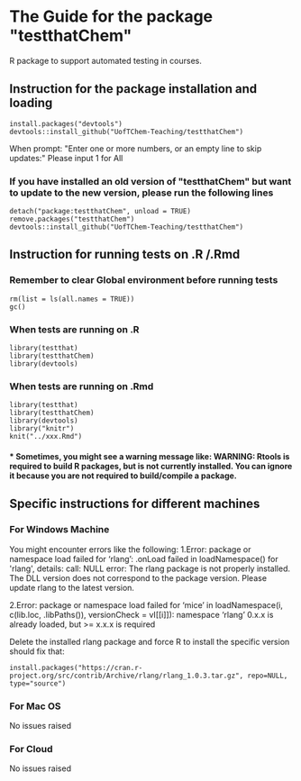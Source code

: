 
# The Guide for the package "testthatChem"
R package to support automated testing in courses.

## Instruction for the package installation and loading
	install.packages("devtools")
	devtools::install_github("UofTChem-Teaching/testthatChem")
When prompt: "Enter one or more numbers, or an empty line to skip updates:" Please input 1 for All
### If you have installed an old version of "testthatChem" but want to update to the new version, please run the following lines
	detach("package:testthatChem", unload = TRUE)
	remove.packages("testthatChem")
	devtools::install_github("UofTChem-Teaching/testthatChem")

## Instruction for running tests on .R /.Rmd

### Remember to clear Global environment before running tests
	rm(list = ls(all.names = TRUE))
	gc()

### When tests are running on .R
	
	library(testthat)
	library(testthatChem)
	library(devtools)
### When tests are running on .Rmd
	
	library(testthat)
	library(testthatChem)
	library(devtools)
	library("knitr")
	knit("../xxx.Rmd")
#### * Sometimes, you might see a warning message like: WARNING: Rtools is required to build R packages, but is not currently installed. You can ignore it because you are not required to build/compile a package. 

## Specific instructions for different machines 

### For Windows Machine
You might encounter errors like the following:
1.Error: package or namespace load failed for ‘rlang’:
 .onLoad failed in loadNamespace() for 'rlang', details:
  call: NULL
  error: The rlang package is not properly installed.
The DLL version does not correspond to the package version.
Please update rlang to the latest version.

2.Error: package or namespace load failed for ‘mice’ in loadNamespace(i, c(lib.loc, .libPaths()), versionCheck = vI[[i]]):
namespace ‘rlang’ 0.x.x is already loaded, but >= x.x.x is required

Delete the installed rlang package and force R to install the specific version should fix that:

	install.packages("https://cran.r-project.org/src/contrib/Archive/rlang/rlang_1.0.3.tar.gz", repo=NULL, type="source")

### For Mac OS
No issues raised

### For Cloud
No issues raised
